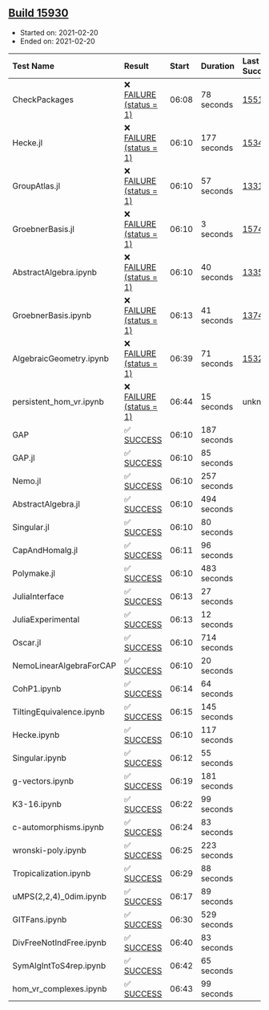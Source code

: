 ## [Build 15930](https://oscarci.mathematik.uni-kl.de/job/oscar/15930/)

* Started on: 2021-02-20
* Ended on: 2021-02-20

| Test Name    | Result | Start | Duration | Last Success | First Failure |
|:-------------|:-------|:------|:---------|:-------------|:--------------|
| CheckPackages | ❌ [FAILURE (status = 1)](https://oscarci.mathematik.uni-kl.de/job/oscar/15930/artifact/logs/build-15930/CheckPackages.log) | 06:08 | 78 seconds | [15514](https://oscarci.mathematik.uni-kl.de/job/oscar/15514/) | [15515](https://oscarci.mathematik.uni-kl.de/job/oscar/15515/) |
| Hecke.jl | ❌ [FAILURE (status = 1)](https://oscarci.mathematik.uni-kl.de/job/oscar/15930/artifact/logs/build-15930/Hecke.jl.log) | 06:10 | 177 seconds | [15344](https://oscarci.mathematik.uni-kl.de/job/oscar/15344/) | [15348](https://oscarci.mathematik.uni-kl.de/job/oscar/15348/) |
| GroupAtlas.jl | ❌ [FAILURE (status = 1)](https://oscarci.mathematik.uni-kl.de/job/oscar/15930/artifact/logs/build-15930/GroupAtlas.jl.log) | 06:10 | 57 seconds | [13311](https://oscarci.mathematik.uni-kl.de/job/oscar/13311/) | [13312](https://oscarci.mathematik.uni-kl.de/job/oscar/13312/) |
| GroebnerBasis.jl | ❌ [FAILURE (status = 1)](https://oscarci.mathematik.uni-kl.de/job/oscar/15930/artifact/logs/build-15930/GroebnerBasis.jl.log) | 06:10 | 3 seconds | [15745](https://oscarci.mathematik.uni-kl.de/job/oscar/15745/) | [15746](https://oscarci.mathematik.uni-kl.de/job/oscar/15746/) |
| AbstractAlgebra.ipynb | ❌ [FAILURE (status = 1)](https://oscarci.mathematik.uni-kl.de/job/oscar/15930/artifact/logs/build-15930/AbstractAlgebra.ipynb.log) | 06:10 | 40 seconds | [13355](https://oscarci.mathematik.uni-kl.de/job/oscar/13355/) | [13356](https://oscarci.mathematik.uni-kl.de/job/oscar/13356/) |
| GroebnerBasis.ipynb | ❌ [FAILURE (status = 1)](https://oscarci.mathematik.uni-kl.de/job/oscar/15930/artifact/logs/build-15930/GroebnerBasis.ipynb.log) | 06:13 | 41 seconds | [13748](https://oscarci.mathematik.uni-kl.de/job/oscar/13748/) | [13749](https://oscarci.mathematik.uni-kl.de/job/oscar/13749/) |
| AlgebraicGeometry.ipynb | ❌ [FAILURE (status = 1)](https://oscarci.mathematik.uni-kl.de/job/oscar/15930/artifact/logs/build-15930/AlgebraicGeometry.ipynb.log) | 06:39 | 71 seconds | [15322](https://oscarci.mathematik.uni-kl.de/job/oscar/15322/) | [15323](https://oscarci.mathematik.uni-kl.de/job/oscar/15323/) |
| persistent_hom_vr.ipynb | ❌ [FAILURE (status = 1)](https://oscarci.mathematik.uni-kl.de/job/oscar/15930/artifact/logs/build-15930/persistent_hom_vr.ipynb.log) | 06:44 | 15 seconds | unknown | unknown |
| GAP | ✅ [SUCCESS](https://oscarci.mathematik.uni-kl.de/job/oscar/15930/artifact/logs/build-15930/GAP.log) | 06:10 | 187 seconds |  |  |
| GAP.jl | ✅ [SUCCESS](https://oscarci.mathematik.uni-kl.de/job/oscar/15930/artifact/logs/build-15930/GAP.jl.log) | 06:10 | 85 seconds |  |  |
| Nemo.jl | ✅ [SUCCESS](https://oscarci.mathematik.uni-kl.de/job/oscar/15930/artifact/logs/build-15930/Nemo.jl.log) | 06:10 | 257 seconds |  |  |
| AbstractAlgebra.jl | ✅ [SUCCESS](https://oscarci.mathematik.uni-kl.de/job/oscar/15930/artifact/logs/build-15930/AbstractAlgebra.jl.log) | 06:10 | 494 seconds |  |  |
| Singular.jl | ✅ [SUCCESS](https://oscarci.mathematik.uni-kl.de/job/oscar/15930/artifact/logs/build-15930/Singular.jl.log) | 06:10 | 80 seconds |  |  |
| CapAndHomalg.jl | ✅ [SUCCESS](https://oscarci.mathematik.uni-kl.de/job/oscar/15930/artifact/logs/build-15930/CapAndHomalg.jl.log) | 06:11 | 96 seconds |  |  |
| Polymake.jl | ✅ [SUCCESS](https://oscarci.mathematik.uni-kl.de/job/oscar/15930/artifact/logs/build-15930/Polymake.jl.log) | 06:10 | 483 seconds |  |  |
| JuliaInterface | ✅ [SUCCESS](https://oscarci.mathematik.uni-kl.de/job/oscar/15930/artifact/logs/build-15930/JuliaInterface.log) | 06:13 | 27 seconds |  |  |
| JuliaExperimental | ✅ [SUCCESS](https://oscarci.mathematik.uni-kl.de/job/oscar/15930/artifact/logs/build-15930/JuliaExperimental.log) | 06:13 | 12 seconds |  |  |
| Oscar.jl | ✅ [SUCCESS](https://oscarci.mathematik.uni-kl.de/job/oscar/15930/artifact/logs/build-15930/Oscar.jl.log) | 06:10 | 714 seconds |  |  |
| NemoLinearAlgebraForCAP | ✅ [SUCCESS](https://oscarci.mathematik.uni-kl.de/job/oscar/15930/artifact/logs/build-15930/NemoLinearAlgebraForCAP.log) | 06:10 | 20 seconds |  |  |
| CohP1.ipynb | ✅ [SUCCESS](https://oscarci.mathematik.uni-kl.de/job/oscar/15930/artifact/logs/build-15930/CohP1.ipynb.log) | 06:14 | 64 seconds |  |  |
| TiltingEquivalence.ipynb | ✅ [SUCCESS](https://oscarci.mathematik.uni-kl.de/job/oscar/15930/artifact/logs/build-15930/TiltingEquivalence.ipynb.log) | 06:15 | 145 seconds |  |  |
| Hecke.ipynb | ✅ [SUCCESS](https://oscarci.mathematik.uni-kl.de/job/oscar/15930/artifact/logs/build-15930/Hecke.ipynb.log) | 06:10 | 117 seconds |  |  |
| Singular.ipynb | ✅ [SUCCESS](https://oscarci.mathematik.uni-kl.de/job/oscar/15930/artifact/logs/build-15930/Singular.ipynb.log) | 06:12 | 55 seconds |  |  |
| g-vectors.ipynb | ✅ [SUCCESS](https://oscarci.mathematik.uni-kl.de/job/oscar/15930/artifact/logs/build-15930/g-vectors.ipynb.log) | 06:19 | 181 seconds |  |  |
| K3-16.ipynb | ✅ [SUCCESS](https://oscarci.mathematik.uni-kl.de/job/oscar/15930/artifact/logs/build-15930/K3-16.ipynb.log) | 06:22 | 99 seconds |  |  |
| c-automorphisms.ipynb | ✅ [SUCCESS](https://oscarci.mathematik.uni-kl.de/job/oscar/15930/artifact/logs/build-15930/c-automorphisms.ipynb.log) | 06:24 | 83 seconds |  |  |
| wronski-poly.ipynb | ✅ [SUCCESS](https://oscarci.mathematik.uni-kl.de/job/oscar/15930/artifact/logs/build-15930/wronski-poly.ipynb.log) | 06:25 | 223 seconds |  |  |
| Tropicalization.ipynb | ✅ [SUCCESS](https://oscarci.mathematik.uni-kl.de/job/oscar/15930/artifact/logs/build-15930/Tropicalization.ipynb.log) | 06:29 | 88 seconds |  |  |
| uMPS(2,2,4)_0dim.ipynb | ✅ [SUCCESS](https://oscarci.mathematik.uni-kl.de/job/oscar/15930/artifact/logs/build-15930/uMPS-2-2-4-_0dim.ipynb.log) | 06:17 | 89 seconds |  |  |
| GITFans.ipynb | ✅ [SUCCESS](https://oscarci.mathematik.uni-kl.de/job/oscar/15930/artifact/logs/build-15930/GITFans.ipynb.log) | 06:30 | 529 seconds |  |  |
| DivFreeNotIndFree.ipynb | ✅ [SUCCESS](https://oscarci.mathematik.uni-kl.de/job/oscar/15930/artifact/logs/build-15930/DivFreeNotIndFree.ipynb.log) | 06:40 | 83 seconds |  |  |
| SymAlgIntToS4rep.ipynb | ✅ [SUCCESS](https://oscarci.mathematik.uni-kl.de/job/oscar/15930/artifact/logs/build-15930/SymAlgIntToS4rep.ipynb.log) | 06:42 | 65 seconds |  |  |
| hom_vr_complexes.ipynb | ✅ [SUCCESS](https://oscarci.mathematik.uni-kl.de/job/oscar/15930/artifact/logs/build-15930/hom_vr_complexes.ipynb.log) | 06:43 | 99 seconds |  |  |

